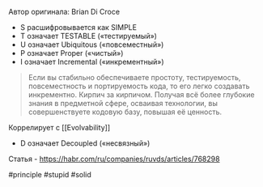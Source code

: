 Автор оригинала: Brian Di Croce

- S расшифровывается как SIMPLE
- T означает TESTABLE («тестируемый»)
- U означает Ubiquitous («повсеместный»)
- P означает Proper («чистый»)
- I означает Incremental («инкрементный»)

>Если вы стабильно обеспечиваете простоту, тестируемость, повсеместность и портируемость кода, то его легко создавать инкрементно. Кирпич за кирпичом. Получая всё более глубокие знания в предметной сфере, осваивая технологии, вы совершенствуете кодовую базу, повышая её ценность.

Коррелирует с [[Evolvability]]

- D означает Decoupled («несвязный»)

Статья - https://habr.com/ru/companies/ruvds/articles/768298

#principle #stupid #solid 